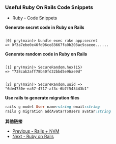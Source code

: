 ### Useful Ruby On Rails Code Snippets

- Ruby - Code Snippets

**Generate secret code in Ruby on Rails**

<Code language="javascript">
[0] pry(main)> bundle exec rake app:secret
=> 0f3a7ebe0e46fd96ce83667fa0b203ac9caeee......
</Code>

**Generate random code in Ruby on Rails**

<Code language="javascript">
[1] pry(main)> SecureRandom.hex(15)
=> "738cab2aff78b40fd32bbd5e9bae9d"

[2] pry(main)> SecureRandom.uuid
=> "6de4730e-ea57-4717-af3c-6b7f543443b1"
</Code>

**Use rails to generate migration files**

```ruby
rails g model User name:string email:string
rails g migration addAvatarToUsers avatar:string
```

**其他链接**

- [Previous - Rails + NVM](rails5nvm)
- [Next - Ruby on Rails](rubyonrails)

<br />
<br />
